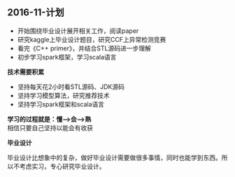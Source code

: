 ## 2016-11-计划 ##

+ 开始围绕毕业设计展开相关工作，阅读paper
+ 研究kaggle上毕业设计题目，研究CCF上异常检测竞赛
+ 看完《C++ primer》，并结合STL源码进一步理解
+ 初步学习spark框架，学习scala语言


**技术需要积累**  

+ 坚持每天花2小时看STL源码、JDK源码
+ 坚持学习模型算法，研究推荐技术
+ 坚持学习spark框架和scala语言

**学习的过程就是：懂——>会——>熟**  
相信只要自己坚持以能会有收获

**毕业设计**  

毕业设计比想象中的复杂，做好毕业设计需要做很多事情，同时也能学到东西。所以不考虑实习，专心研究毕业设计。
